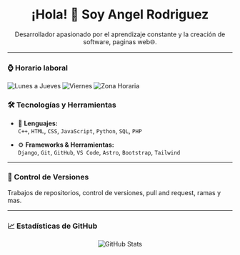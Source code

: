 <h1 align="center">¡Hola! 👋 Soy Angel Rodriguez</h1>

<p align="center">Desarrollador apasionado por el aprendizaje constante y la creación de software, paginas web🌐.</p>

---
### ⌚ Horario laboral
![Lunes a Jueves](https://img.shields.io/badge/Lun%20a%20Jue-9%20AM%20a%206%20PM-blue)
![Viernes](https://img.shields.io/badge/Viernes-9%20AM%20a%205%20PM-blueviolet)
![Zona Horaria](https://img.shields.io/badge/UTC--4-Rep%C3%BAblica%20Dominicana-lightgrey)

### 🛠️ Tecnologías y Herramientas

- 📌 **Lenguajes:**  
  `C++`, `HTML`, `CSS`, `JavaScript`, `Python`, `SQL`, `PHP`

- ⚙️ **Frameworks & Herramientas:**  
  `Django`, `Git`, `GitHub`, `VS Code`, `Astro`, `Bootstrap`, `Tailwind`

---

### 📂 Control de Versiones

Trabajos de repositorios, control de versiones, pull and request, ramas y mas.

---

### 📈 Estadísticas de GitHub

<p align="center">
  <img src="https://github-readme-stats.vercel.app/api?username=Angel11R99&show_icons=true&theme=dracula" alt="GitHub Stats" />
</p>
